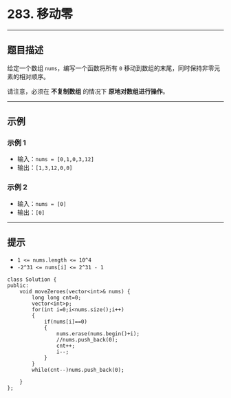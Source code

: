 # 283. 移动零

---

## 题目描述

给定一个数组 `nums`，编写一个函数将所有 `0` 移动到数组的末尾，同时保持非零元素的相对顺序。

请注意，必须在 **不复制数组** 的情况下 **原地对数组进行操作**。

---

## 示例

### 示例 1

- 输入：`nums = [0,1,0,3,12]`
- 输出：`[1,3,12,0,0]`

### 示例 2

- 输入：`nums = [0]`
- 输出：`[0]`

---

## 提示

- `1 <= nums.length <= 10^4`
- `-2^31 <= nums[i] <= 2^31 - 1`

```
class Solution {
public:
    void moveZeroes(vector<int>& nums) {
        long long cnt=0;
        vector<int>p;
        for(int i=0;i<nums.size();i++)
        {
            if(nums[i]==0)
            {
                nums.erase(nums.begin()+i);
                //nums.push_back(0);
                cnt++;
                i--;
            }
        }
        while(cnt--)nums.push_back(0);
       
    }
};

```
